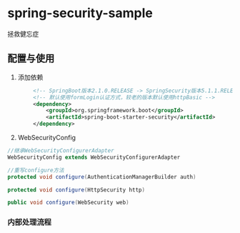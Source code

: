 # spring-security-sample
拯救健忘症

## 配置与使用
1. 添加依赖
```xml
        <!-- SpringBoot版本2.1.0.RELEASE -> SpringSecurity版本5.1.1.RELEASE -->
        <!-- 默认使用formLogin认证方式，较老的版本默认使用httpBasic -->
        <dependency>
            <groupId>org.springframework.boot</groupId>
            <artifactId>spring-boot-starter-security</artifactId>
        </dependency>
```
2. WebSecurityConfig
```java
//继承WebSecurityConfigurerAdapter
WebSecurityConfig extends WebSecurityConfigurerAdapter

//重写configure方法
protected void configure(AuthenticationManagerBuilder auth)

protected void configure(HttpSecurity http)

public void configure(WebSecurity web)
```

### 内部处理流程
